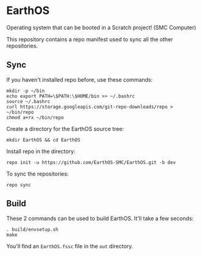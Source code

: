 # EarthOS

Operating system that can be booted in a Scratch project! (SMC Computer)

This repository contains a repo manifest used to sync all the other repositories.

## Sync
If you haven't installed repo before, use these commands:
```
mkdir -p ~/bin
echo export PATH=\$PATH:\$HOME/bin >> ~/.bashrc
source ~/.bashrc
curl https://storage.googleapis.com/git-repo-downloads/repo > ~/bin/repo
chmod a+rx ~/bin/repo
```
Create a directory for the EarthOS source tree:
```
mkdir EarthOS && cd EarthOS
```
Install repo in the directory:
```
repo init -u https://github.com/EarthOS-SMC/EarthOS.git -b dev
```
To sync the repositories:
```
repo sync
```

## Build
These 2 commands can be used to build EarthOS. It'll take a few seconds:
```
. build/envsetup.sh
make
```
You'll find an `EarthOS.fssc` file in the `out` directory.

